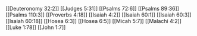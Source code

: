 [[Deuteronomy 32:2]]
[[Judges 5:31]]
[[Psalms 72:6]]
[[Psalms 89:36]]
[[Psalms 110:3]]
[[Proverbs 4:18]]
[[Isaiah 4:2]]
[[Isaiah 60:1]]
[[Isaiah 60:3]]
[[Isaiah 60:18]]
[[Hosea 6:3]]
[[Hosea 6:5]]
[[Micah 5:7]]
[[Malachi 4:2]]
[[Luke 1:78]]
[[John 1:7]]
